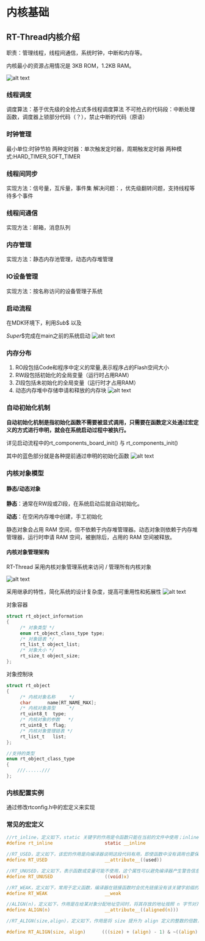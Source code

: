 # 内核基础

## RT-Thread内核介绍

职责：管理线程，线程间通信，系统时钟，中断和内存等。

内核最小的资源占用情况是 3KB ROM，1.2KB RAM。

![alt text](./image/内核简介.png)

### 线程调度
调度算法：基于优先级的全抢占式多线程调度算法
不可抢占的代码段：中断处理函数，调度器上锁部分代码（？），禁止中断的代码（原语）

### 时钟管理
最小单位:时钟节拍
两种定时器：单次触发定时器，周期触发定时器
两种模式:HARD_TIMER,SOFT_TIMER

### 线程间同步
实现方法：信号量，互斥量，事件集
解决问题：，优先级翻转问题，支持线程等待多个事件

### 线程间通信
实现方法：邮箱，消息队列

### 内存管理
实现方法：静态内存池管理，动态内存堆管理

### IO设备管理
实现方法：按名称访问的设备管理子系统

### 启动流程
在MDK环境下，利用$Sub$$ 以及

$Super$$完成在main之前的系统启动
![alt text](./image/启动流程.png)

### 内存分布
1. RO段包括Code和程序中定义的常量,表示程序占的Flash空间大小
2. RW段包括初始化的全局变量（运行时占用RAM）
3. ZI段包括未初始化的全局变量（运行时才占用RAM）
4. 动态内存堆中存储申请和释放的内存块
![alt text](./image/内存分布.png)

### 自动初始化机制
**自动初始化机制是指初始化函数不需要被显式调用，只需要在函数定义处通过宏定义的方式进行申明，就会在系统启动过程中被执行。**

详见启动流程中的rt_components_board_init() 与 rt_components_init()

其中的蓝色部分就是各种提前通过申明的初始化函数
![alt text](./image/自动初始化.png)


### 内核对象模型
#### 静态/动态对象
**静态**：通常在RW段或ZI段，在系统启动后就自动初始化。

**动态**：在空闲内存堆中创建，手工初始化

静态对象会占用 RAM 空间，但不依赖于内存堆管理器。动态对象则依赖于内存堆管理器，运行时申请 RAM 空间，被删除后，占用的 RAM 空间被释放。

#### 内核对象管理架构

RT-Thread 采用内核对象管理系统来访问 / 管理所有内核对象

![alt text](./image/内核对象管理架构.png)

采用继承的特性，简化系统的设计复杂度，提高可重用性和拓展性
![alt text](./image/内核对象的派生.png)

对象容器
```c
struct rt_object_information
{
     /* 对象类型 */
     enum rt_object_class_type type;
     /* 对象链表 */
     rt_list_t object_list;
     /* 对象大小 */
     rt_size_t object_size;
};

```

对象控制块
```c
struct rt_object
{
     /* 内核对象名称     */
     char      name[RT_NAME_MAX];
     /* 内核对象类型     */
     rt_uint8_t  type;
     /* 内核对象的参数   */
     rt_uint8_t  flag;
     /* 内核对象管理链表 */
     rt_list_t   list;
};

//支持的类型
enum rt_object_class_type
{
    ///......///
};


```

### 内核配置实例

通过修改rtconfig.h中的宏定义来实现

### 常见的宏定义
```c
//rt_inline，定义如下，static 关键字的作用是令函数只能在当前的文件中使用；inline 表示内联，用 static 修饰后在调用函数时会建议编译器进行内联展开。
#define rt_inline                   static __inline

//RT_USED，定义如下，该宏的作用是向编译器说明这段代码有用，即使函数中没有调用也要保留编译。例如 RT-Thread 自动初始化功能使用了自定义的段，使用 RT_USED 会将自定义的代码段保留。
#define RT_USED                     __attribute__((used))

//RT_UNUSED，定义如下，表示函数或变量可能不使用，这个属性可以避免编译器产生警告信息。
#define RT_UNUSED                   ((void)x)

//RT_WEAK，定义如下，常用于定义函数，编译器在链接函数时会优先链接没有该关键字前缀的函数，如果找不到则再链接由 weak 修饰的函数。
#define RT_WEAK                     __weak

//ALIGN(n)，定义如下，作用是在给某对象分配地址空间时，将其存放的地址按照 n 字节对齐，这里 n 可取 2 的幂次方。字节对齐的作用不仅是便于 CPU 快速访问，同时合理的利用字节对齐可以有效地节省存储空间。
#define ALIGN(n)                    __attribute__((aligned(n)))

//RT_ALIGN(size,align)，定义如下，作用是将 size 提升为 align 定义的整数的倍数，例如，RT_ALIGN(13,4) 将返回 16。

#define RT_ALIGN(size, align)      (((size) + (align) - 1) & ~((align) - 1))

```
